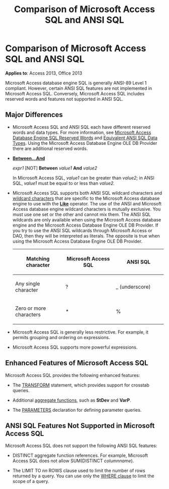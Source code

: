 ﻿---
title: Comparison of Microsoft Access SQL and ANSI SQL
TOCTitle: Comparison of Microsoft Access SQL and ANSI SQL
ms:assetid: 0686f98f-10fe-0e02-e9d1-84ff3e755b57
ms:mtpsurl: https://msdn.microsoft.com/library/Ff844937(v=office.15)
ms:contentKeyID: 48543052
ms.date: 09/18/2015
mtps_version: v=office.15
---

# Comparison of Microsoft Access SQL and ANSI SQL


**Applies to**: Access 2013, Office 2013

Microsoft Access database engine SQL is generally ANSI-89 Level 1 compliant. However, certain ANSI SQL features are not implemented in Microsoft Access SQL. Conversely, Microsoft Access SQL includes reserved words and features not supported in ANSI SQL.

## Major Differences

  - Microsoft Access SQL and ANSI SQL each have different reserved words and data types. For more information, see [Microsoft Access Database Engine SQL Reserved Words](sql-reserved-words.md) and [Equivalent ANSI SQL Data Types](equivalent-ansi-sql-data-types.md). Using the Microsoft Access Database Engine OLE DB Provider there are additional reserved words.

  - **[Between…And](https://msdn.microsoft.com/library/ff192436\(v=office.15\))**
    
    *expr1* \[NOT\] **Between** *value1* **And** *value2*
    
    In Microsoft Access SQL, *value1* can be greater than *value2*; in ANSI SQL, *value1* must be equal to or less than *value2.*

  - Microsoft Access SQL supports both ANSI SQL wildcard characters and [wildcard characters](using-wildcard-characters-in-string-comparisons.md) that are specific to the Microsoft Access database engine to use with the **[Like](https://msdn.microsoft.com/library/ff195752\(v=office.15\))** operator. The use of the ANSI and Microsoft Access database engine wildcard characters is mutually exclusive. You must use one set or the other and cannot mix them. The ANSI SQL wildcards are only available when using the Microsoft Access database engine and the Microsoft Access Database Engine OLE DB Provider. If you try to use the ANSI SQL wildcards through Microsoft Access or DAO, then they will be interpreted as literals. The opposite is true when using the Microsoft Access Database Engine OLE DB Provider.
    
    <table>
    <colgroup>
    <col style="width: 33%" />
    <col style="width: 33%" />
    <col style="width: 33%" />
    </colgroup>
    <thead>
    <tr class="header">
    <th><p>Matching character</p></th>
    <th><p>Microsoft Access SQL</p></th>
    <th><p>ANSI SQL</p></th>
    </tr>
    </thead>
    <tbody>
    <tr class="odd">
    <td><p>Any single character</p></td>
    <td><p>?</p></td>
    <td><p>_ (underscore)</p></td>
    </tr>
    <tr class="even">
    <td><p>Zero or more characters</p></td>
    <td><p>*</p></td>
    <td><p>%</p></td>
    </tr>
    </tbody>
    </table>


  - Microsoft Access SQL is generally less restrictive. For example, it permits grouping and ordering on expressions.

  - Microsoft Access SQL supports more powerful expressions.

## Enhanced Features of Microsoft Access SQL

Microsoft Access SQL provides the following enhanced features:

  - The [TRANSFORM](transform-statement-microsoft-access-sql.md) statement, which provides support for crosstab queries.

  - Additional [aggregate functions](sql-aggregate-functions-sql.md), such as **StDev** and **VarP**.

  - The [PARAMETERS](parameters-declaration-microsoft-access-sql.md) declaration for defining parameter queries.

## ANSI SQL Features Not Supported in Microsoft Access SQL

Microsoft Access SQL does not support the following ANSI SQL features:

  - DISTINCT aggregate function references. For example, Microsoft Access SQL does not allow SUM(DISTINCT *columnname*).

  - The LIMIT TO *nn* ROWS clause used to limit the number of rows returned by a query. You can use only the [WHERE clause](https://msdn.microsoft.com/library/ff195245\(v=office.15\)) to limit the scope of a query.


